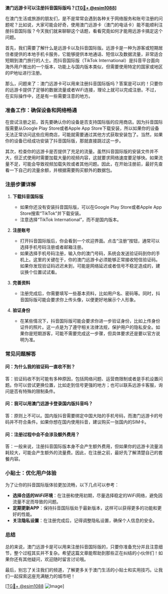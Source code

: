**澳门远游卡可以注册抖音国际版吗？[[TG💪+ @esim1088](https://t.me/s/esim1088)]**

在澳门生活或旅游的朋友们，是不是常常会遇到各种关于网络服务和账号注册的问题呢？比如说，大家可能会好奇，使用澳门远游卡（澳门的电话卡）能不能顺利注册抖音国际版？今天我们就来聊聊这个话题，看看究竟如何才能用远游卡搞定这个问题。

首先，我们需要了解什么是远游卡以及抖音国际版。远游卡是一种为游客或短期居住者提供的本地手机卡服务，它能够提供本地通话、短信以及数据流量，非常适合短期到澳门旅行的人士。而抖音国际版（TikTok International）是抖音平台面向海外用户推出的一个版本，功能上与国内版本类似，但需要使用特定的国家或地区的IP地址进行注册。

那么，问题来了：澳门远游卡可以用来注册抖音国际版吗？答案是可以的！只要你的远游卡提供了足够的数据流量或者WiFi连接，理论上就可以完成注册。不过，在实际操作中，还是有一些需要注意的地方。

### **准备工作：确保设备和网络畅通**

在尝试注册之前，首先要确认你的设备是否支持国际版的应用商店。因为抖音国际版需要从Google Play Store或者Apple App Store下载安装，所以如果你的设备无法正常访问这些应用商店，可能就需要通过其他方式获取安装包了。当然，如果你的设备已经成功安装了抖音国际版，那就直接跳过这一步。

其次，检查你的远游卡是否提供了充足的流量。虽然抖音国际版的安装文件并不大，但正式使用时需要加载大量的视频内容，这就要求网络速度要足够快。如果流量不足，可能会导致视频加载失败或者其他问题。因此，在开始注册前，最好先查看一下自己的流量余额，并根据需要购买额外的数据包。

### **注册步骤详解**

1. **下载抖音国际版**
   - 如果你还没有安装抖音国际版，可以在Google Play Store或者Apple App Store搜索“TikTok”并下载安装。
   - 注意选择“TikTok International”，而不是国内版本。

2. **注册账号**
   - 打开抖音国际版后，你会看到一个欢迎界面。点击“注册”按钮，通常可以选择手机号码注册或者邮箱注册。
   - 如果选择手机号码注册，输入你的澳门号码，系统会发送验证码到你的手机上。这里的关键在于，你的澳门远游卡必须能够正常接收短信验证码。如果你发现验证码迟迟未到，可能是网络延迟或者信号不稳定造成的，建议换个位置试试看。

3. **完善资料**
   - 注册完成后，你需要填写一些基本资料，比如用户名、密码等。同时，抖音国际版可能会要求你上传头像，以便更好地展示个人形象。

4. **验证身份**
   - 在某些情况下，抖音国际版可能会要求你进一步验证身份，比如上传身份证件的照片。这一点是为了遵守相关法律法规，保护用户的隐私安全。如果你是短期游客，可能不需要完成这一步骤，但具体要求还是要以官方说明为准。

### **常见问题解答**

#### **问：为什么我的验证码一直收不到？**
答：验证码收不到可能有多种原因，包括网络问题、运营商限制或者是手机设置问题。你可以尝试更换位置，比如走到信号更强的地方；也可以联系远游卡客服，询问是否有特殊的限制条件。

#### **问：我可以用澳门远游卡登录国内版抖音吗？**
答：原则上不可以。国内版抖音需要绑定中国大陆的手机号码，而澳门远游卡的号码并不符合条件。如果你想在国内使用抖音，建议购买一张国内的SIM卡。

#### **问：注册过程中会不会涉及额外费用？**
答：一般来说，注册抖音国际版本身不会产生额外费用，但如果你的远游卡流量消耗较大，可能会产生额外的流量费。因此，在注册之前，最好先了解清楚自己的套餐内容。

### **小贴士：优化用户体验**

为了让你的抖音国际版体验更加流畅，以下几点可以参考：

- **选择合适的WiFi环境**：在注册和使用初期，尽量选择稳定的WiFi网络，避免因流量不足而导致的问题。
- **定期更新APP**：保持抖音国际版处于最新版本，这样可以获得更多的功能和更好的性能。
- **关注隐私设置**：在注册完成后，记得调整隐私设置，确保个人信息的安全。

### **总结**

总的来说，澳门远游卡是可以用来注册抖音国际版的，只要你准备充分并且注意细节，整个过程其实并不复杂。希望这篇文章能帮助到那些正在纠结的小伙伴们！如果你还有其他疑问，欢迎随时留言讨论哦。

最后，别忘了关注我们的频道，了解更多关于澳门生活的小贴士和实用技巧。让我们一起探索这座充满魅力的城市吧！

[[TG💪+ @esim1088](https://t.me/s/esim1088) ![Image](https://i.postimg.cc/4NQfJmqS/Snipaste-2025-05-13-00-14-12.png)]